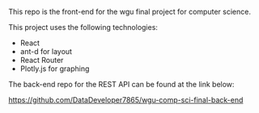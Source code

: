 This repo is the front-end for the wgu final project for computer science.

This project uses the following technologies:

- React
- ant-d for layout
- React Router
- Plotly.js for graphing

The back-end repo for the REST API can be found at the link below:

https://github.com/DataDeveloper7865/wgu-comp-sci-final-back-end